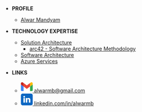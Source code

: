 <!-- docs/_sidebar.md -->

- **PROFILE**
  - [Alwar Mandyam](alwar-mandyam.md)

- **TECHNOLOGY EXPERTISE**
  - [Solution Architecture](solution-architecture.md)
    - [arc42 - Software Architecture Methodology](arc42-methodology.md)
  - [Software Architecture](software-architecture.md)
  - [Azure Services](azure-services.md)
  <!-- - [Software Development](software-development.md) -->

- **LINKS**
  - [![Email](./_images/icons/gmail-16.svg) alwarmb@gmail.com](mailto:alwarmb@gmail.com)
  - [![LinkedIn](./_images/icons/linkedin-16.svg) linkedin.com/in/alwarmb](https://www.linkedin.com/in/alwarmb/)